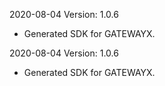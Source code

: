 2020-08-04 Version: 1.0.6
- Generated SDK for GATEWAYX.

2020-08-04 Version: 1.0.6
- Generated SDK for GATEWAYX.

